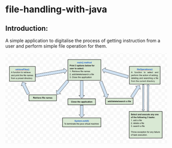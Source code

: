 # file-handling-with-java

## Introduction:
A simple application  to digitalise the process of getting instruction from a user and perform simple file operation for them. 


![This is a flow chart of the application algorithm.](/etc/Flow_Chart.png)
